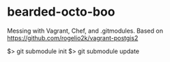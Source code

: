 # bearded-octo-boo
Messing with Vagrant, Chef, and .gitmodules. Based on https://github.com/rogelio2k/vagrant-postgis2

  $> git submodule init
  $> git submodule update
  
